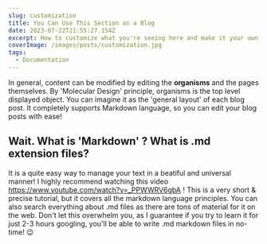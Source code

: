 ```yaml
---
slug: customization
title: You Can Use This Section as a Blog
date: 2023-07-22T21:55:27.154Z
excerpt: How to customize what you're seeing here and make it your own.
coverImage: /images/posts/customization.jpg
tags:
  - Documentation
---
```


In general, content can be modified by editing the **organisms** and the pages themselves. By 'Molecular Design' principle, organisms is the top level displayed object. You can imagine it as the 'general layout' of each blog post. It completely supports Markdown language, so you can edit your blog posts with ease!

## Wait. What is 'Markdown' ? What is .md extension files?

It is a quite easy way to manage your text in a beatiful and universal manner! I highly recommend watching this video https://www.youtube.com/watch?v=_PPWWRV6gbA ! This is a very short & precise tutorial, but it covers all the markdown language principles. You can also search everything about .md files as there are tons of material for it on the web. Don't let this overwhelm you, as I guarantee if you try to learn it for just 2-3 hours googling, you'll be able to write .md markdown files in no-time! 😉